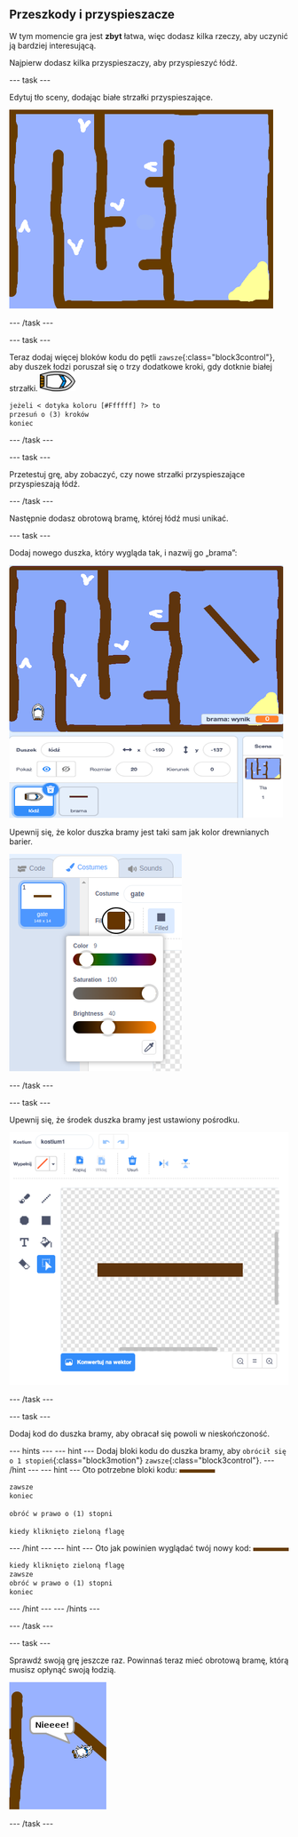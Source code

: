 ## Przeszkody i przyspieszacze

W tym momencie gra jest **zbyt** łatwa, więc dodasz kilka rzeczy, aby uczynić ją bardziej interesującą.

Najpierw dodasz kilka przyspieszaczy, aby przyspieszyć łódź.

--- task ---

Edytuj tło sceny, dodając białe strzałki przyspieszające.

![zrzut ekranu](images/boat-boost.png)

--- /task ---

--- task ---

Teraz dodaj więcej bloków kodu do pętli `zawsze`{:class="block3control"}, aby duszek łodzi poruszał się o trzy dodatkowe kroki, gdy dotknie białej strzałki. ![duszek łodzi](images/boat_resize.png)

```blocks3
jeżeli < dotyka koloru [#Ffffff] ?> to
przesuń o (3) kroków
koniec
```

--- /task ---

--- task ---

Przetestuj grę, aby zobaczyć, czy nowe strzałki przyspieszające przyspieszają łódź.

--- /task ---

Następnie dodasz obrotową bramę, której łódź musi unikać.

--- task ---

Dodaj nowego duszka, który wygląda tak, i nazwij go „brama”:

![zrzut ekranu](images/boat-gate.png)

Upewnij się, że kolor duszka bramy jest taki sam jak kolor drewnianych barier.

![zrzut ekranu](images/brown-hsv.png)

--- /task ---

--- task ---

Upewnij się, że środek duszka bramy jest ustawiony pośrodku.

![zrzut ekranu](images/boat-center.png)

--- /task ---

--- task ---

Dodaj kod do duszka bramy, aby obracał się powoli w nieskończoność.

--- hints ---
 --- hint --- Dodaj bloki kodu do duszka bramy, aby `obrócił się o 1 stopień`{:class="block3motion"} `zawsze`{:class="block3control"}.
--- /hint ---
 --- hint --- Oto potrzebne bloki kodu: ![brama](images/gate.png)

```blocks3
zawsze
koniec

obróć w prawo o (1) stopni

kiedy kliknięto zieloną flagę
```

--- /hint --- --- hint --- Oto jak powinien wyglądać twój nowy kod: ![brama](images/gate.png)

```blocks3
kiedy kliknięto zieloną flagę
zawsze
obróć w prawo o (1) stopni
koniec
```

--- /hint --- --- /hints ---

--- /task ---

--- task ---

Sprawdź swoją grę jeszcze raz. Powinnaś teraz mieć obrotową bramę, którą musisz opłynąć swoją łodzią.

![zrzut ekranu](images/boat-gate-test.png)

--- /task ---